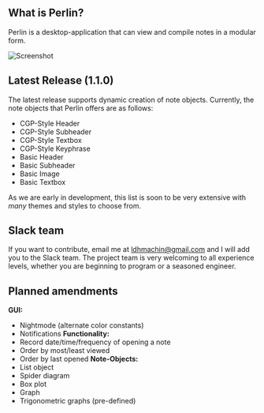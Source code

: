 What is Perlin?
-----
Perlin is a desktop-application that can view and compile notes in a modular form.

![Screenshot](https://raw.githubusercontent.com/ldhmachin/Perlin/master/documentation/screenshots/current.PNG)

Latest Release (1.1.0)
-----
The latest release supports dynamic creation of note objects. Currently, the note objects that Perlin offers are as follows:
* CGP-Style Header
* CGP-Style Subheader
* CGP-Style Textbox
* CGP-Style Keyphrase
* Basic Header
* Basic Subheader
* Basic Image
* Basic Textbox

As we are early in development, this list is soon to be very extensive with _many_ themes and styles to choose from.

Slack team
-----
If you want to contribute, email me at ldhmachin@gmail.com and I will add you to the Slack team. The project team is very welcoming to all experience levels, whether you are beginning to program or a seasoned engineer.

Planned amendments
-----
**GUI:**
* Nightmode (alternate color constants)
* Notifications 
**Functionality:**
* Record date/time/frequency of opening a note
* Order by most/least viewed
* Order by last opened
**Note-Objects:**
* List object
* Spider diagram
* Box plot
* Graph
* Trigonometric graphs (pre-defined)



